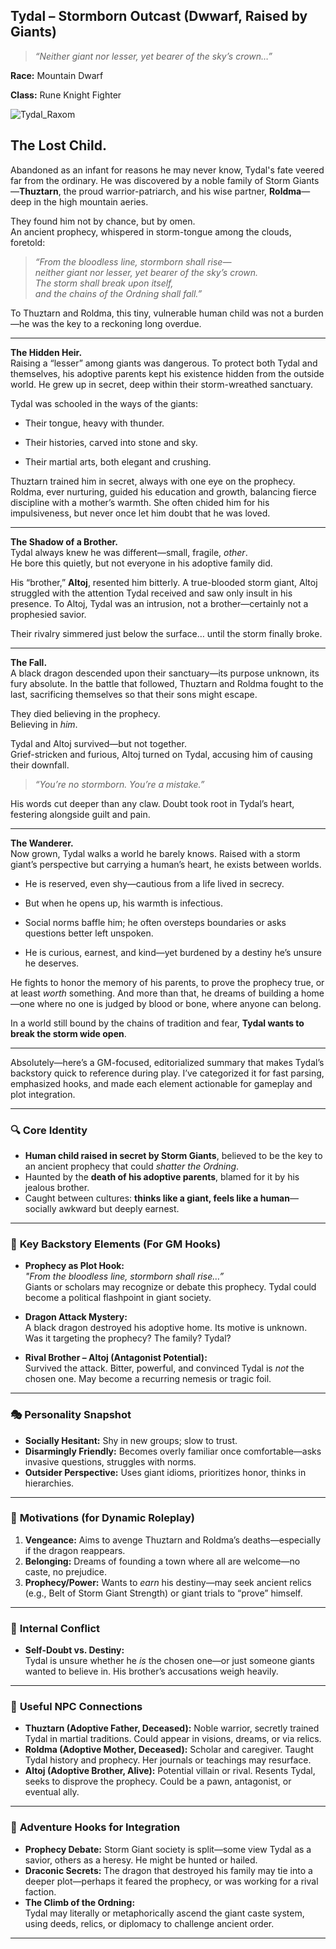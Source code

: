 ## **Tydal – Stormborn Outcast (Dwwarf, Raised by Giants)**  
> *“Neither giant nor lesser, yet bearer of the sky’s crown…”*

**Race:** Mountain Dwarf


**Class:** Rune Knight Fighter

![Tydal_Raxom](https://github.com/user-attachments/assets/d48bb8d2-efb3-47b2-bc7a-38bac8cde3c0)

## **The Lost Child.**  
Abandoned as an infant for reasons he may never know, Tydal's fate veered far from the ordinary. He was discovered by a noble family of Storm Giants—**Thuztarn**, the proud warrior-patriarch, and his wise partner, **Roldma**—deep in the high mountain aeries.

They found him not by chance, but by omen.  
An ancient prophecy, whispered in storm-tongue among the clouds, foretold:

> _“From the bloodless line, stormborn shall rise—  
> neither giant nor lesser, yet bearer of the sky’s crown.  
> The storm shall break upon itself,  
> and the chains of the Ordning shall fall.”_

To Thuztarn and Roldma, this tiny, vulnerable human child was not a burden—he was the key to a reckoning long overdue.

---

**The Hidden Heir.**  
Raising a “lesser” among giants was dangerous. To protect both Tydal and themselves, his adoptive parents kept his existence hidden from the outside world. He grew up in secret, deep within their storm-wreathed sanctuary.

Tydal was schooled in the ways of the giants:

- Their tongue, heavy with thunder.
    
- Their histories, carved into stone and sky.
    
- Their martial arts, both elegant and crushing.
    

Thuztarn trained him in secret, always with one eye on the prophecy. Roldma, ever nurturing, guided his education and growth, balancing fierce discipline with a mother’s warmth. She often chided him for his impulsiveness, but never once let him doubt that he was loved.

---

**The Shadow of a Brother.**  
Tydal always knew he was different—small, fragile, _other_.  
He bore this quietly, but not everyone in his adoptive family did.

His “brother,” **Altoj**, resented him bitterly. A true-blooded storm giant, Altoj struggled with the attention Tydal received and saw only insult in his presence. To Altoj, Tydal was an intrusion, not a brother—certainly not a prophesied savior.

Their rivalry simmered just below the surface… until the storm finally broke.

---

**The Fall.**  
A black dragon descended upon their sanctuary—its purpose unknown, its fury absolute. In the battle that followed, Thuztarn and Roldma fought to the last, sacrificing themselves so that their sons might escape.

They died believing in the prophecy.  
Believing in _him_.

Tydal and Altoj survived—but not together.  
Grief-stricken and furious, Altoj turned on Tydal, accusing him of causing their downfall.

> _“You’re no stormborn. You’re a mistake.”_

His words cut deeper than any claw. Doubt took root in Tydal’s heart, festering alongside guilt and pain.

---

**The Wanderer.**  
Now grown, Tydal walks a world he barely knows. Raised with a storm giant’s perspective but carrying a human’s heart, he exists between worlds.

- He is reserved, even shy—cautious from a life lived in secrecy.
    
- But when he opens up, his warmth is infectious.
    
- Social norms baffle him; he often oversteps boundaries or asks questions better left unspoken.
    
- He is curious, earnest, and kind—yet burdened by a destiny he’s unsure he deserves.
    

He fights to honor the memory of his parents, to prove the prophecy true, or at least _worth_ something. And more than that, he dreams of building a home—one where no one is judged by blood or bone, where anyone can belong.

In a world still bound by the chains of tradition and fear, **Tydal wants to break the storm wide open**.

---


Absolutely—here’s a GM-focused, editorialized summary that makes Tydal’s backstory quick to reference during play. I’ve categorized it for fast parsing, emphasized hooks, and made each element actionable for gameplay and plot integration.

---

### 🔍 **Core Identity**
- **Human child raised in secret by Storm Giants**, believed to be the key to an ancient prophecy that could *shatter the Ordning*.
- Haunted by the **death of his adoptive parents**, blamed for it by his jealous brother.
- Caught between cultures: **thinks like a giant, feels like a human**—socially awkward but deeply earnest.

---

### 🧩 **Key Backstory Elements (For GM Hooks)**
- **Prophecy as Plot Hook:**  
  *"From the bloodless line, stormborn shall rise…”*  
  Giants or scholars may recognize or debate this prophecy. Tydal could become a political flashpoint in giant society.

- **Dragon Attack Mystery:**  
  A black dragon destroyed his adoptive home. Its motive is unknown. Was it targeting the prophecy? The family? Tydal?

- **Rival Brother – Altoj (Antagonist Potential):**  
  Survived the attack. Bitter, powerful, and convinced Tydal is *not* the chosen one. May become a recurring nemesis or tragic foil.

---

### 🎭 **Personality Snapshot**
- **Socially Hesitant:** Shy in new groups; slow to trust.
- **Disarmingly Friendly:** Becomes overly familiar once comfortable—asks invasive questions, struggles with norms.
- **Outsider Perspective:** Uses giant idioms, prioritizes honor, thinks in hierarchies.

---

### 🎯 **Motivations (for Dynamic Roleplay)**
1. **Vengeance:** Aims to avenge Thuztarn and Roldma’s deaths—especially if the dragon reappears.
2. **Belonging:** Dreams of founding a town where all are welcome—no caste, no prejudice.
3. **Prophecy/Power:** Wants to *earn* his destiny—may seek ancient relics (e.g., Belt of Storm Giant Strength) or giant trials to “prove” himself.

---

### 🧠 **Internal Conflict**
- **Self-Doubt vs. Destiny:**  
  Tydal is unsure whether he *is* the chosen one—or just someone giants wanted to believe in. His brother’s accusations weigh heavily.

---

### 🧬 **Useful NPC Connections**
- **Thuztarn (Adoptive Father, Deceased):** Noble warrior, secretly trained Tydal in martial traditions. Could appear in visions, dreams, or via relics.
- **Roldma (Adoptive Mother, Deceased):** Scholar and caregiver. Taught Tydal history and prophecy. Her journals or teachings may resurface.
- **Altoj (Adoptive Brother, Alive):** Potential villain or rival. Resents Tydal, seeks to disprove the prophecy. Could be a pawn, antagonist, or eventual ally.

---

### 🧭 **Adventure Hooks for Integration**
- **Prophecy Debate:** Storm Giant society is split—some view Tydal as a savior, others as a heresy. He might be hunted or hailed.
- **Draconic Secrets:** The dragon that destroyed his family may tie into a deeper plot—perhaps it feared the prophecy, or was working for a rival faction.
- **The Climb of the Ordning:**  
  Tydal may literally or metaphorically ascend the giant caste system, using deeds, relics, or diplomacy to challenge ancient order.

---
